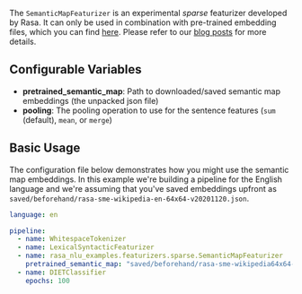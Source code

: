 The `SemanticMapFeaturizer` is an experimental *sparse* featurizer developed by Rasa.
It can only be used in combination with pre-trained embedding files, which you can
find [here](https://github.com/RasaHQ/rasa-embeddings/tree/main/embeddings/semantic_map).
Please refer to our [blog posts](blog.rasa.com/exploring-semantic-map-embeddings-1/) for more details.

## Configurable Variables

- **pretrained_semantic_map**: Path to downloaded/saved semantic map embeddings (the unpacked json file)
- **pooling**: The pooling operation to use for the sentence features (`sum` (default), `mean`, or `merge`)

## Basic Usage

The configuration file below demonstrates how you might use the semantic map embeddings. In this example
we're building a pipeline for the English language and we're assuming that you've saved embeddings upfront
as `saved/beforehand/rasa-sme-wikipedia-en-64x64-v20201120.json`.

```yaml
language: en

pipeline:
  - name: WhitespaceTokenizer
  - name: LexicalSyntacticFeaturizer
  - name: rasa_nlu_examples.featurizers.sparse.SemanticMapFeaturizer
    pretrained_semantic_map: "saved/beforehand/rasa-sme-wikipedia64x64-en-v20201120.json"
  - name: DIETClassifier
    epochs: 100
```
